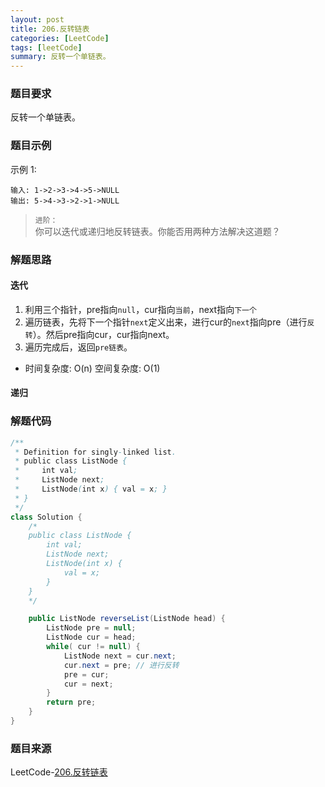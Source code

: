 ```yaml
---
layout: post
title: 206.反转链表
categories: [LeetCode]
tags: [leetCode]
summary: 反转一个单链表。
---
```


### 题目要求
反转一个单链表。

### 题目示例
示例 1:
```
输入: 1->2->3->4->5->NULL
输出: 5->4->3->2->1->NULL
```

> `进阶：`   
> 你可以迭代或递归地反转链表。你能否用两种方法解决这道题？  

### 解题思路
#### 迭代
1. 利用三个指针，pre指向`null`，cur指向`当前`，next指向`下一个` 
1. 遍历链表，先将下一个指针`next`定义出来，进行cur的`next`指向pre（进行`反转`）。然后pre指向cur，cur指向next。
1. 遍历完成后，返回`pre链表`。 

- 时间复杂度: O(n) 空间复杂度: O(1)
#### 递归



### 解题代码
```java
/**
 * Definition for singly-linked list.
 * public class ListNode {
 *     int val;
 *     ListNode next;
 *     ListNode(int x) { val = x; }
 * }
 */
class Solution {
    /*
    public class ListNode {
        int val;
        ListNode next;
        ListNode(int x) {
            val = x;
        }
    }
    */

    public ListNode reverseList(ListNode head) {
        ListNode pre = null;
        ListNode cur = head;
        while( cur != null) {
            ListNode next = cur.next;
            cur.next = pre; // 进行反转
            pre = cur;
            cur = next;
        }
        return pre;
    }
}
```


### 题目来源
LeetCode-[206.反转链表](https://leetcode-cn.com/problems/reverse-linked-list/)
